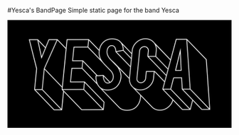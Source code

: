 #Yesca's BandPage
Simple static page for the band Yesca

![Yesca's logo](/img/yescaLogo.png?raw=true )